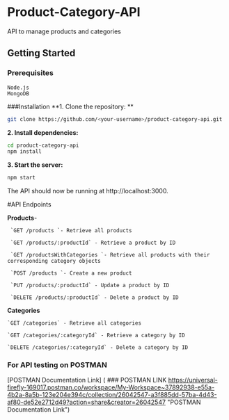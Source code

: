 # Product-Category-API
 API to manage products and categories
 
 
## Getting Started

### Prerequisites

    Node.js
	MongoDB

###Installation
**1.  Clone the repository: **
```bash
git clone https://github.com/<your-username>/product-category-api.git
```
**2. Install dependencies:**
```bash
cd product-category-api
npm install
```
**3. Start the server:**
```bash
npm start
```

The API should now be running at http://localhost:3000.


#API Endpoints

**Products**- 

     `GET /products `- Retrieve all products 

     `GET /products/:productId` - Retrieve a product by ID

     `GET /productsWithCategories `- Retrieve all products with their corresponding category objects

     `POST /products `- Create a new product

     `PUT /products/:productId` - Update a product by ID

     `DELETE /products/:productId` - Delete a product by ID



**Categories**

    `GET /categories` - Retrieve all categories
   
    `GET /categories/:categoryId` - Retrieve a category by ID
    
    `DELETE /categories/:categoryId` - Delete a category by ID

### For API testing  on POSTMAN
[POSTMAN Documentation Link]
( ### POSTMAN LINK  https://universal-firefly-169017.postman.co/workspace/My-Workspace~37892938-e55a-4b2a-8a5b-123e204e394c/collection/26042547-a3f885dd-57ba-4d43-af80-de52e2712d49?action=share&creator=26042547 "POSTMAN Documentation Link")


